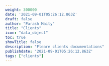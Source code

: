 ```yaml
---
weight: 300000
date: '2021-09-01T05:26:12.863Z'
draft: false
author: "Parash Maity"
title: "Clients"
icon: "data_object"
toc: true
showTitle: false
description: "Fleare clients documentations"
publishdate: '2021-09-01T05:26:12.863Z'
tags: ["clients"]
---
```


